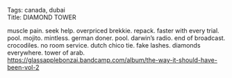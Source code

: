 Tags: canada, dubai  
Title: DIAMOND TOWER  
  
muscle pain. seek help. overpriced brekkie. repack. faster with every trial. pool. mojito. mintless. german doner. pool. darwin’s radio. end of broadcast. crocodiles. no room service. dutch chico tie. fake lashes. diamonds everywhere. tower of arab.
<https://glassapplebonzai.bandcamp.com/album/the-way-it-should-have-been-vol-2>  
